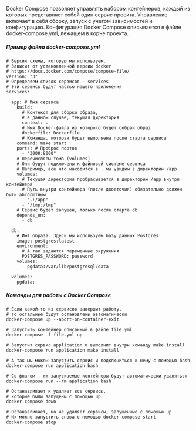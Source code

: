 Docker Compose позволяет управлять набором контейнеров, каждый из которых представляет собой один сервис проекта. Управление включает в себя сборку, запуск с учетом зависимостей и конфигурацию. Конфигурация Docker Compose описывается в файле docker-compose.yml, лежащем в корне проекта.

##### Пример файла _docker-compose.yml_
```
# Версия схемы, которую мы используем.
# Зависит от установленной версии docker
# https://docs.docker.com/compose/compose-file/
version: "3"
# Определяем список сервисов — services
# Эти сервисы будут частью нашего приложения
services:

  app: # Имя сервиса
    build:
      # Контекст для сборки образа,
      # в данном случае, текущая директория
      context: .
      # Имя Docker-файла из которого будет собран образ
      dockerfile: Dockerfile
      # Команда, которая будет выполнена после старта сервиса
    command: make start
    ports: # Проброс портов
      - "3000:8000"
    # Перечисляем тома (volumes)
    # Они будут подключены к файловой системе сервиса
    # Например, все что находится в . мы увидим в директории /app
    volumes:
      # Текущая директория пробрасывается в директорию /app внутри контейнера
      # Путь внутри контейнера (после двоеточия) обязательно должен быть абсолютным
      - ".:/app"
      - "/tmp:/tmp"
    # Сервис будет запущен, только после старта db
    depends_on:
      - db

  db:
    # Имя образа. Здесь мы используем базу данных Postgres
    image: postgres:latest
    environment:
      # А так задаются переменные окружения
      POSTGRES_PASSWORD: password
    volumes:
      - pgdata:/var/lib/postgresql/data

  volumes:
    pgdata:
```

##### Команды для работы с Docker Compose
```
# Если какой-то из сервисов завершит работу,
# то остальные будут остановлены автоматически
docker-compose up --abort-on-container-exit

# Запустить контейнер описанный в файле file.yml
docker-compose -f file.yml up

# Запустит сервис application и выполнит внутри команду make install
docker-compose run application make install

# А так мы можем запустить сервис и подключиться к нему с помощью bash
docker-compose run application bash

# Со флагом --rm запускаемые контейнеры будут автоматически удаляться
docker-compose run --rm application bash

# Останавливает и удаляет все сервисы,
# которые были запущены с помощью up
docker-compose down

# Останавливает, но не удаляет сервисы, запущенные с помощью up
# Их можно запустить снова с помощью docker-compose start
docker-compose stop
```